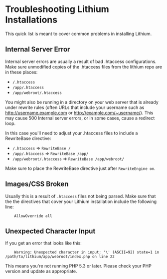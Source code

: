 # Troubleshooting Lithium Installations

This quick list is meant to cover common problems in installing Lithium.

## Internal Server Error

Internal server errors are usually a result of bad .htaccess configurations. Make sure unmodified copies of the .htaccess files from the lithium repo are in these places:

 * `/.htaccess`
 * `/app/.htaccess`
 * `/app/webroot/.htaccess`

You might also be running in a directory on your web server that is already under rewrite rules (often URLs that include your username such as http://username.example.com or http://example.com/~username/). This may cause 500 Internal server errors, or in some cases, cause a redirect loop.

In this case you'll need to adjust your .htaccess files to include a RewriteBase directive:

 * `/.htaccess` => `RewriteBase /`
 * `/app/.htaccess` => `RewriteBase /app/`
 * `/app/webroot/.htaccess` => `RewriteBase /app/webroot/`

Make sure to place the RewriteBase directive just after `RewriteEngine on`.

## Images/CSS Broken

Usually this is a result of `.htaccess` files not being parsed. Make sure that the the directives that cover your Lithium installation include the following line:

```
	AllowOverride all
```

## Unexpected Character Input

If you get an error that looks like this:

```
	Warning: Unexpected character in input: '\' (ASCII=92) state=1 in /path/to/lithium/app/webroot/index.php on line 22
```

This means you're not running PHP 5.3 or later.  Please check your PHP version and update as appropriate.